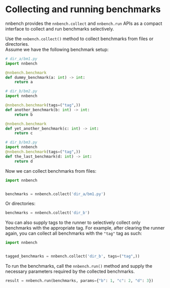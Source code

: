 # Collecting and running benchmarks

nnbench provides the `nnbench.collect` and `nnbench.run` APIs as a compact interface to collect and run benchmarks selectively.

Use the `nnbench.collect()` method to collect benchmarks from files or directories.  
Assume we have the following benchmark setup:
```python
# dir_a/bm1.py
import nnbench

@nnbench.benchmark
def dummy_benchmark(a: int) -> int:
    return a
```

```python
# dir_b/bm2.py
import nnbench

@nnbench.benchmark(tags=("tag",))
def another_benchmark(b: int) -> int:
    return b

@nnbench.benchmark
def yet_another_benchmark(c: int) -> int:
    return c
```

```python
# dir_b/bm3.py
import nnbench
@nnbench.benchmark(tags=("tag",))
def the_last_benchmark(d: int) -> int:
    return d
```

Now we can collect benchmarks from files:

```python
import nnbench


benchmarks = nnbench.collect('dir_a/bm1.py')
```
Or directories:

```python
benchmarks = nnbench.collect('dir_b')
```

You can also supply tags to the runner to selectively collect only benchmarks with the appropriate tag.
For example, after clearing the runner again, you can collect all benchmarks with the `"tag"` tag as such:

```python
import nnbench


tagged_benchmarks = nnbench.collect('dir_b', tags=("tag",))
```

To run the benchmarks, call the `nnbench.run()` method and supply the necessary parameters required by the collected benchmarks.

```python
result = nnbench.run(benchmarks, params={"b": 1, "c": 2, "d": 3})
```

